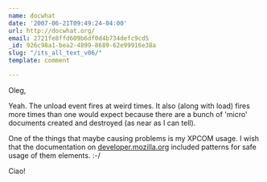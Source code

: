 ```yaml
---
name: docwhat
date: '2007-06-21T09:49:24-04:00'
url: http://docwhat.org/
email: 2721fe8ffd609b6df0d4b734defc9cd5
_id: 926c98a1-bea2-4899-8689-62e99916e38a
slug: "/its_all_text_v06/"
template: comment

---
```


Oleg,

Yeah.  The unload event fires at weird times.  It also (along with load) fires more times than one would expect because there are a bunch of 'micro' documents created and destroyed (as near as I can tell).

One of the things that maybe causing problems is my XPCOM usage.  I wish that the documentation on <a href="http://developer.mozilla.org/" rel="nofollow">developer.mozilla.org</a> included patterns for safe usage of them elements. :-/

Ciao!
